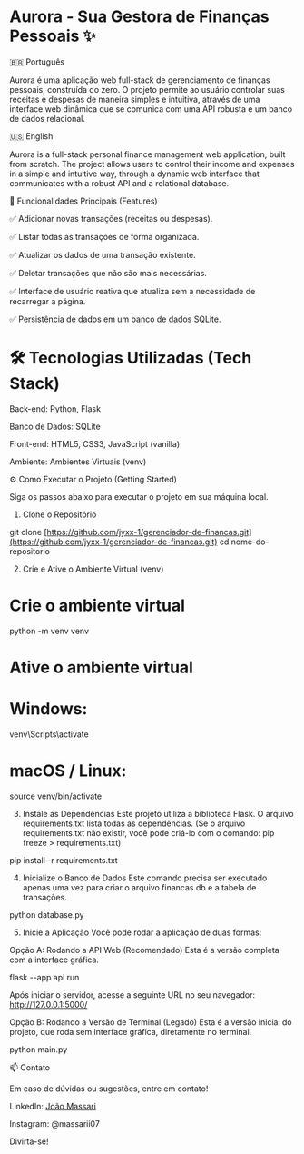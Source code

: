 # Aurora - Sua Gestora de Finanças Pessoais ✨

🇧🇷 Português

Aurora é uma aplicação web full-stack de gerenciamento de finanças pessoais, construída do zero. O projeto permite ao usuário controlar suas receitas e despesas de maneira simples e intuitiva, através de uma interface web dinâmica que se comunica com uma API robusta e um banco de dados relacional.

🇺🇸 English

Aurora is a full-stack personal finance management web application, built from scratch. The project allows users to control their income and expenses in a simple and intuitive way, through a dynamic web interface that communicates with a robust API and a relational database.

🚀 Funcionalidades Principais (Features)

✅ Adicionar novas transações (receitas ou despesas).

✅ Listar todas as transações de forma organizada.

✅ Atualizar os dados de uma transação existente.

✅ Deletar transações que não são mais necessárias.

✅ Interface de usuário reativa que atualiza sem a necessidade de recarregar a página.

✅ Persistência de dados em um banco de dados SQLite.

# 🛠️ Tecnologias Utilizadas (Tech Stack)

Back-end: Python, Flask

Banco de Dados: SQLite

Front-end: HTML5, CSS3, JavaScript (vanilla)

Ambiente: Ambientes Virtuais (venv)

⚙️ Como Executar o Projeto (Getting Started)

Siga os passos abaixo para executar o projeto em sua máquina local.

1. Clone o Repositório

git clone [https://github.com/jyxx-1/gerenciador-de-financas.git](https://github.com/jyxx-1/gerenciador-de-financas.git)
cd nome-do-repositorio


2. Crie e Ative o Ambiente Virtual (venv)

# Crie o ambiente virtual
python -m venv venv

# Ative o ambiente virtual
# Windows:
venv\Scripts\activate
# macOS / Linux:
source venv/bin/activate


3. Instale as Dependências
Este projeto utiliza a biblioteca Flask. O arquivo requirements.txt lista todas as dependências.
(Se o arquivo requirements.txt não existir, você pode criá-lo com o comando: pip freeze > requirements.txt)

pip install -r requirements.txt


4. Inicialize o Banco de Dados
Este comando precisa ser executado apenas uma vez para criar o arquivo financas.db e a tabela de transações.

python database.py


5. Inicie a Aplicação
Você pode rodar a aplicação de duas formas:

Opção A: Rodando a API Web (Recomendado)
Esta é a versão completa com a interface gráfica.

flask --app api run


Após iniciar o servidor, acesse a seguinte URL no seu navegador:
http://127.0.0.1:5000/

Opção B: Rodando a Versão de Terminal (Legado)
Esta é a versão inicial do projeto, que roda sem interface gráfica, diretamente no terminal.

python main.py


📫 Contato

Em caso de dúvidas ou sugestões, entre em contato!

LinkedIn: [João Massari](https://www.linkedin.com/in/joao-paulo-massari-382604278)

Instagram: @massarii07

Divirta-se!
